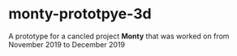 # monty-prototpye-3d

A prototype for a cancled project **Monty** that was worked on from November 2019 to December 2019
